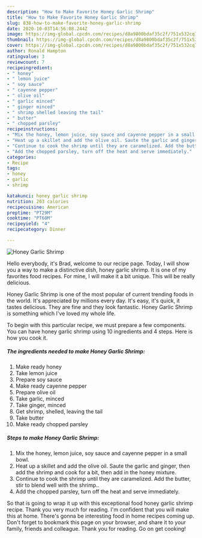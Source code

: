 ```yaml
---
description: "How to Make Favorite Honey Garlic Shrimp"
title: "How to Make Favorite Honey Garlic Shrimp"
slug: 838-how-to-make-favorite-honey-garlic-shrimp
date: 2020-10-03T14:56:08.244Z
image: https://img-global.cpcdn.com/recipes/d8a9800bdaf35c2f/751x532cq70/honey-garlic-shrimp-recipe-main-photo.jpg
thumbnail: https://img-global.cpcdn.com/recipes/d8a9800bdaf35c2f/751x532cq70/honey-garlic-shrimp-recipe-main-photo.jpg
cover: https://img-global.cpcdn.com/recipes/d8a9800bdaf35c2f/751x532cq70/honey-garlic-shrimp-recipe-main-photo.jpg
author: Ronald Hampton
ratingvalue: 3
reviewcount: 7
recipeingredient:
- " honey"
- " lemon juice"
- " soy sauce"
- " cayenne pepper"
- " olive oil"
- " garlic minced"
- " ginger minced"
- " shrimp shelled leaving the tail"
- " butter"
- " chopped parsley"
recipeinstructions:
- "Mix the honey, lemon juice, soy sauce and cayenne pepper in a small bowl."
- "Heat up a skillet and add the olive oil. Saute the garlic and ginger, then add the shrimp and cook for a bit, then add in the honey mixture."
- "Continue to cook the shrimp until they are caramelized. Add the butter, stir to blend well with the shrimp.."
- "Add the chopped parsley, turn off the heat and serve immediately."
categories:
- Recipe
tags:
- honey
- garlic
- shrimp

katakunci: honey garlic shrimp 
nutrition: 203 calories
recipecuisine: American
preptime: "PT29M"
cooktime: "PT60M"
recipeyield: "4"
recipecategory: Dinner

---
```



![Honey Garlic Shrimp](https://img-global.cpcdn.com/recipes/d8a9800bdaf35c2f/751x532cq70/honey-garlic-shrimp-recipe-main-photo.jpg)

Hello everybody, it's Brad, welcome to our recipe page. Today, I will show you a way to make a distinctive dish, honey garlic shrimp. It is one of my favorites food recipes. For mine, I will make it a bit unique. This will be really delicious.

Honey Garlic Shrimp is one of the most popular of current trending foods in the world. It's appreciated by millions every day. It's easy, it's quick, it tastes delicious. They are fine and they look fantastic. Honey Garlic Shrimp is something which I've loved my whole life.




To begin with this particular recipe, we must prepare a few components. You can have honey garlic shrimp using 10 ingredients and 4 steps. Here is how you cook it.

<!--inarticleads1-->

##### The ingredients needed to make Honey Garlic Shrimp:

1. Make ready  honey
1. Take  lemon juice
1. Prepare  soy sauce
1. Make ready  cayenne pepper
1. Prepare  olive oil
1. Take  garlic, minced
1. Take  ginger, minced
1. Get  shrimp, shelled, leaving the tail
1. Take  butter
1. Make ready  chopped parsley




<!--inarticleads2-->

##### Steps to make Honey Garlic Shrimp:

1. Mix the honey, lemon juice, soy sauce and cayenne pepper in a small bowl.
1. Heat up a skillet and add the olive oil. Saute the garlic and ginger, then add the shrimp and cook for a bit, then add in the honey mixture.
1. Continue to cook the shrimp until they are caramelized. Add the butter, stir to blend well with the shrimp..
1. Add the chopped parsley, turn off the heat and serve immediately.




So that is going to wrap it up with this exceptional food honey garlic shrimp recipe. Thank you very much for reading. I'm confident that you will make this at home. There's gonna be interesting food in home recipes coming up. Don't forget to bookmark this page on your browser, and share it to your family, friends and colleague. Thank you for reading. Go on get cooking!
